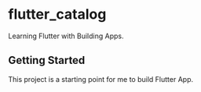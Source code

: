 # flutter_catalog

Learning Flutter with Building Apps.

## Getting Started

This project is a starting point for me to build Flutter App.
